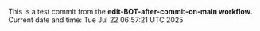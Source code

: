 This is a test commit from the **edit-BOT-after-commit-on-main workflow**.
Current date and time: Tue Jul 22 06:57:21 UTC 2025
